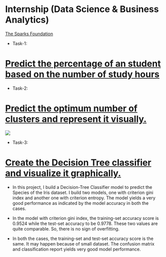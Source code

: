 # Internship (Data Science & Business Analytics)
[The Sparks Foundation](https://www.linkedin.com/company/the-sparks-foundation/)
* Task-1:
# [Predict the percentage of an student based on the number of study hours](https://github.com/uttamgrade/The_Spark_Foundation.git) 

* Task-2:
# [Predict the optimum number of clusters and represent it visually.](https://github.com/uttamgrade/The_Spark_Foundation.git)
![](https://github.com/uttamgrade/Uttam_Portfolio/blob/main/images/Task2_Image.png)

* Task-3:
# [Create the Decision Tree classifier and visualize it graphically.](https://github.com/uttamgrade/The_Spark_Foundation.git) 
* In this project, I build a Decision-Tree Classifier model to predict the Species of the Iris dataset. I build two models, one with criterion gini index and another one with criterion entropy. The model yields a very good performance as indicated by the model accuracy in both the cases.

* In the model with criterion gini index, the training-set accuracy score is 0.9524 while the test-set accuracy to be 0.9778. These two values are quite comparable. So, there is no sign of overfitting.

* In both the cases, the training-set and test-set accuracy score is the same. It may happen because of small dataset. The confusion matrix and classification report yields very good model performance.
